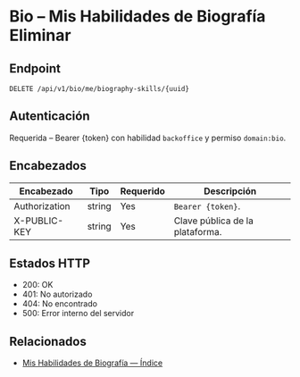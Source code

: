 # Bio – Mis Habilidades de Biografía Eliminar

## Endpoint

```
DELETE /api/v1/bio/me/biography-skills/{uuid}
```

## Autenticación

Requerida – Bearer {token} con habilidad `backoffice` y permiso `domain:bio`.

## Encabezados

| Encabezado           | Tipo   | Requerido | Descripción |
| ---------------- | ------ | -------- | ----------- |
| Authorization    | string | Yes      | `Bearer {token}`. |
| X-PUBLIC-KEY     | string | Yes      | Clave pública de la plataforma. |

## Estados HTTP

- 200: OK
- 401: No autorizado
- 404: No encontrado
- 500: Error interno del servidor

## Relacionados

- [Mis Habilidades de Biografía — Índice](MyBiographySkillsÍndice.md)
